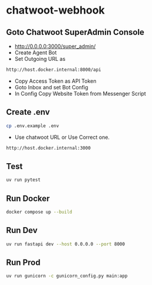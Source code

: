 # chatwoot-webhook

## Goto Chatwoot SuperAdmin Console
- http://0.0.0.0:3000/super_admin/
- Create Agent Bot
- Set Outgoing URL as
```txt
http://host.docker.internal:8000/api
```
- Copy Access Token as API Token
- Goto Inbox and set Bot Config
- In Config Copy Website Token from Messenger Script

## Create .env
```sh
cp .env.example .env
```
- Use chatwoot URL or Use Correct one. 
```txt
http://host.docker.internal:3000
```

## Test
```sh
uv run pytest
```

## Run Docker
```sh
docker compose up --build
```

## Run Dev
```sh
uv run fastapi dev --host 0.0.0.0 --port 8000
```

## Run Prod

```sh
uv run gunicorn -c gunicorn_config.py main:app
```
